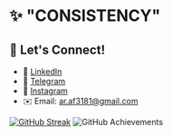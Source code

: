 
# ✨ "CONSISTENCY"

## 🔗 Let's Connect!
- 📝 [LinkedIn](https://linkedin.com/in/alireza3181)
- 📝 [Telegram](https://t.me/Alir_aa)
- 📝 [Instagram](https://instagram.com/alir_aa)
- ✉️ Email: ar.af3181@gmail.com

[![GitHub Streak](https://streak-stats.demolab.com/?user=DenverCoder1)](https://git.io/streak-stats)
![GitHub Achievements](https://github-profile-trophy.vercel.app/?username=Alireza3181&theme=radical)
<!---
Alireza3181/Alireza3181 is a ✨ special ✨ repository because its `README.md` (this file) appears on your GitHub profile.
You can click the Preview link to take a look at your changes.
--->




